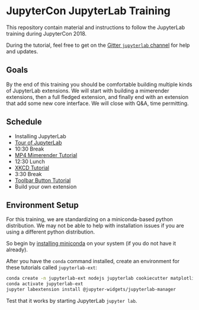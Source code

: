 # JupyterCon JupyterLab Training

This repository contain material and instructions to follow the JupyterLab training during JupyterCon 2018.

During the tutorial, feel free to get on the [Gitter `jupyterlab` channel](https://gitter.im/jupyterlab/jupyterlab) for help and updates.

## Goals
By the end of this training you should be comfortable building multiple kinds of JupyterLab extensions. We will start with building a mimerender extensions, then a full fledged extension, and finally end with an extension that add some new core interface. We will close with Q&A, time permitting.


## Schedule

* Installing JupyterLab
* [Tour of JupyterLab](https://github.com/jupyterlab/jupyterlab-demo)
* 10:30 Break
* [MP4 Mimerender Tutorial](https://github.com/jupyterlab/jupyterlab-mp4/blob/master/tutorial.md)
* 12:30 Lunch
* [XKCD Tutorial](https://jupyterlab.readthedocs.io/en/stable/developer/xkcd_extension_tutorial.html)
* 3:30 Break
* [Toolbar Button Tutorial](https://github.com/jupyterlab/runall-extension)
* Build your own extension


## Environment Setup

For this training, we are standardizing on a miniconda-based python distribution.
We may not be able to help with installation issues if
you are using a different python distribution.

So begin by [installing miniconda](https://conda.io/docs/user-guide/install/) on your system (if you do not have it already).

After you have the `conda` command installed, create an environment for these tutorials called `jupyterlab-ext`: 

```bash
conda create -n jupyterlab-ext nodejs jupyterlab cookiecutter matplotlib scipy ipywidgets python=3.6 -c conda-forge
conda activate jupyterlab-ext
jupyter labextension install @jupyter-widgets/jupyterlab-manager
```

Test that it works by starting JupyterLab `jupyter lab`.


